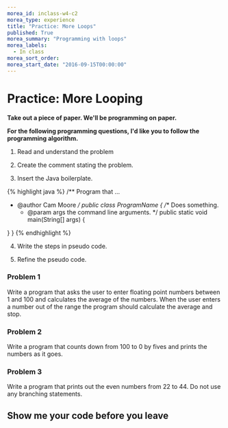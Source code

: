 ```yaml
---
morea_id: inclass-w4-c2
morea_type: experience
title: "Practice: More Loops"
published: True
morea_summary: "Programming with loops"
morea_labels:
  - In class
morea_sort_order:
morea_start_date: "2016-09-15T00:00:00"
---
```


# Practice: More Looping

**Take out a piece of paper. We'll be programming on paper.**

**For the following programming questions, I'd like you to follow the programming algorithm.**

1) Read and understand the problem
  
2) Create the comment stating the problem.
  
3) Insert the Java boilerplate.
  
{% highlight java %}
/** Program that ...
 * @author Cam Moore
 */
public class ProgramName {
  /** Does something.
   * @param args the command line arguments.
   */
  public static void main(String[] args) {
    
  }
}
{% endhighlight %}
   
4) Write the steps in pseudo code.
  
5) Refine the pseudo code.
  
  
### Problem 1

Write a program that asks the user to enter floating point numbers between 1 and 100 and calculates the average of the numbers.  When the user enters a number out of the range the program should calculate the average and stop. 

### Problem 2

Write a program that counts down from 100 to 0 by fives and prints the numbers as it goes.

### Problem 3

Write a program that prints out the even numbers from 22 to 44. Do not use any branching statements.


## Show me your code before you leave


